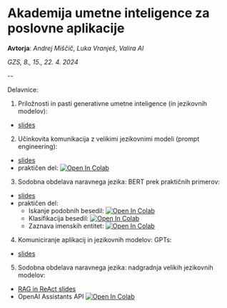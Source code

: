# Akademija umetne inteligence za poslovne aplikacije 
**Avtorja**: *Andrej Miščič*, *Luka Vranješ*, *Valira AI*

*GZS, 8., 15., 22. 4. 2024*

--

Delavnice:

1. Priložnosti in pasti generativne umetne inteligence (in jezikovnih modelov):
- [slides](https://github.com/valira-ai/llm-course/blob/main/slides/01-Prilo%C5%BEnosti%20in%20pasti%20generativne%20umetne%20inteligence%20(in%20jezikovnih%20modelov).pdf)

2. Učinkovita komunikacija z velikimi jezikovnimi modeli (prompt engineering):
- [slides](https://github.com/valira-ai/llm-course/blob/main/slides/02-U%C4%8Dinkovita%20komunikacija%20z%20velikimi%20jezikovnimi%20modeli.pdf)
- praktičen del: [![Open In Colab](https://colab.research.google.com/assets/colab-badge.svg)](https://colab.research.google.com/github/valira-ai/llm-course/blob/main/notebooks/02-prompt-engineering.ipynb)

3. Sodobna obdelava naravnega jezika: BERT prek praktičnih primerov:
- [slides](https://github.com/valira-ai/llm-course/blob/main/slides/03-Sodobna%20obdelava%20naravnega%20jezika%20-%20BERT%20prek%20prakti%C4%8Dnih%20primerov.pdf)
- praktičen del:
  * Iskanje podobnih besedil: [![Open In Colab](https://colab.research.google.com/assets/colab-badge.svg)](https://colab.research.google.com/github/valira-ai/llm-course/blob/main/notebooks/03a%20-%20BERT%20-%20iskanje%20podobnih%20besedil.ipynb)
  * Klasifikacija besedil: [![Open In Colab](https://colab.research.google.com/assets/colab-badge.svg)](https://colab.research.google.com/github/valira-ai/llm-course/blob/main/notebooks/03b%20-%20BERT%20-%20klasifikacija%20besedil.ipynb)
  * Zaznava imenskih entitet: [![Open In Colab](https://colab.research.google.com/assets/colab-badge.svg)](https://colab.research.google.com/github/valira-ai/llm-course/blob/main/notebooks/03c%20-%20BERT%20-%20zaznava%20imenskih%20entitet.ipynb)

4. Komuniciranje aplikacij in jezikovnih modelov: GPTs:
- [slides](https://github.com/valira-ai/llm-course/blob/main/slides/04%20-%20Komuniciranje%20aplikacij%20in%20jezikovnih%20modelov_%20GPTs.pdf)

5. Sodobna obdelava naravnega jezika: nadgradnja velikih jezikovnih modelov:
- [RAG in ReAct slides](https://github.com/valira-ai/llm-course/blob/main/slides/05%20-%20Nadgradnja%20LLM-jev%20-%20RAG%20in%20ReAct.pdf)
- OpenAI Assistants API [![Open In Colab](https://colab.research.google.com/assets/colab-badge.svg)](https://colab.research.google.com/github/valira-ai/llm-course/blob/main/notebooks/05%20-%20OpenAI%20Assistants%20API.ipynb)
